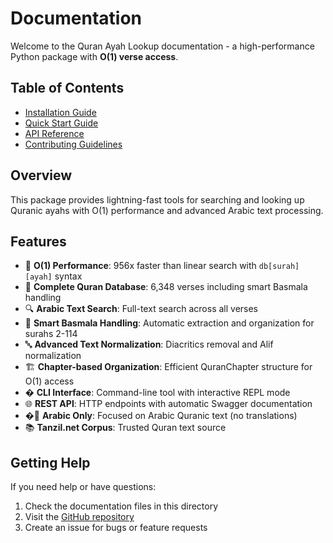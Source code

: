 # Documentation

Welcome to the Quran Ayah Lookup documentation - a high-performance Python package with **O(1) verse access**.

## Table of Contents

- [Installation Guide](installation.md)
- [Quick Start Guide](quickstart.md)
- [API Reference](api.md)
- [Contributing Guidelines](../CONTRIBUTING.md)

## Overview

This package provides lightning-fast tools for searching and looking up Quranic ayahs with O(1) performance and advanced Arabic text processing.

## Features

- 🚀 **O(1) Performance**: 956x faster than linear search with `db[surah][ayah]` syntax
- 📖 **Complete Quran Database**: 6,348 verses including smart Basmala handling
- 🔍 **Arabic Text Search**: Full-text search across all verses  
- 🎯 **Smart Basmala Handling**: Automatic extraction and organization for surahs 2-114
- 🔤 **Advanced Text Normalization**: Diacritics removal and Alif normalization
- 🏗️ **Chapter-based Organization**: Efficient QuranChapter structure for O(1) access
- � **CLI Interface**: Command-line tool with interactive REPL mode
- 🌐 **REST API**: HTTP endpoints with automatic Swagger documentation
- �🕌 **Arabic Only**: Focused on Arabic Quranic text (no translations)
- 📚 **Tanzil.net Corpus**: Trusted Quran text source

## Getting Help

If you need help or have questions:

1. Check the documentation files in this directory
2. Visit the [GitHub repository](https://github.com/sayedmahmoud266/quran-ayah-lookup)
3. Create an issue for bugs or feature requests